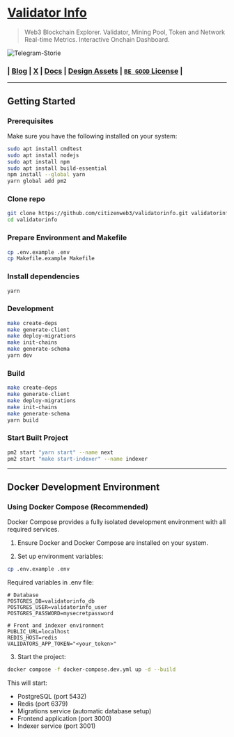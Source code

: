 # [Validator Info](https://validatorinfo.com/)
> Web3 Blockchain Explorer. Validator, Mining Pool, Token and Network Real-time Metrics. Interactive Onchain Dashboard.  

![Telegram-Storie](https://github.com/user-attachments/assets/65689ccc-e5a4-4ee2-8ee7-ffb86bde4233)


### | [Blog](https://validatorinfo.com/blog/) | [X](https://x.com/therealvalinfo) | [Docs](https://github.com/citizenweb3/validatorinfo/blob/main/docs/vinfo%20draft%20paper.md) | [Design Assets](https://github.com/citizenweb3/validatorinfo/tree/main/public) | [`BE GOOD` License](https://github.com/citizenweb3/validatorinfo/blob/main/LICENSE-BG) |

-----------------------------------------

## Getting Started

### Prerequisites

Make sure you have the following installed on your system:

```bash
sudo apt install cmdtest
sudo apt install nodejs
sudo apt install npm
sudo apt install build-essential
npm install --global yarn
yarn global add pm2
```

### Clone repo

```bash
git clone https://github.com/citizenweb3/validatorinfo.git validatorinfo
cd validatorinfo
```

### Prepare Environment and Makefile

```bash
cp .env.example .env
cp Makefile.example Makefile
```

### Install dependencies

```bash
yarn
```

### Development

```bash
make create-deps
make generate-client
make deploy-migrations
make init-chains
make generate-schema
yarn dev
```

### Build

```bash
make create-deps
make generate-client
make deploy-migrations
make init-chains
make generate-schema
yarn build
```

### Start Built Project

```bash
pm2 start "yarn start" --name next
pm2 start "make start-indexer" --name indexer
```
---------------------------------------

## Docker Development Environment

### Using Docker Compose (Recommended)

Docker Compose provides a fully isolated development environment with all required services.

1. Ensure Docker and Docker Compose are installed on your system.

2. Set up environment variables:
```bash
cp .env.example .env
```

Required variables in .env file:
```
# Database
POSTGRES_DB=validatorinfo_db
POSTGRES_USER=validatorinfo_user
POSTGRES_PASSWORD=mysecretpassword

# Front and indexer environment
PUBLIC_URL=localhost
REDIS_HOST=redis
VALIDATORS_APP_TOKEN="<your_token>"
```

3. Start the project:
```bash
docker compose -f docker-compose.dev.yml up -d --build
```

This will start:
- PostgreSQL (port 5432)
- Redis (port 6379)
- Migrations service (automatic database setup)
- Frontend application (port 3000)
- Indexer service (port 3001)

